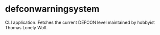 # defconwarningsystem
CLI application. Fetches the current DEFCON level maintained by hobbyist Thomas Lonely Wolf.
